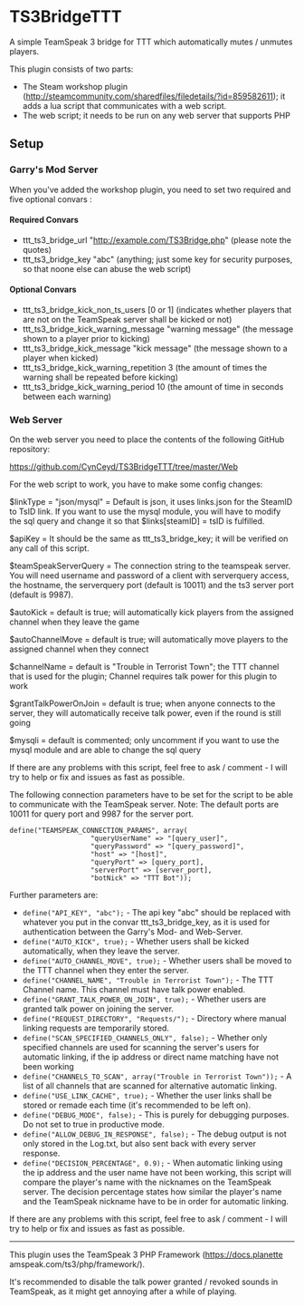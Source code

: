 # TS3BridgeTTT

A simple TeamSpeak 3 bridge for TTT which automatically mutes / unmutes players.

This plugin consists of two parts:

- The Steam workshop plugin (http://steamcommunity.com/sharedfiles/filedetails/?id=859582611); it adds a lua script that communicates with a web script.
- The web script; it needs to be run on any web server that supports PHP

## Setup

### Garry's Mod Server

When you've added the workshop plugin, you need to set two required and five optional convars :

#### Required Convars

- ttt_ts3_bridge_url "http://example.com/TS3Bridge.php" (please note the quotes)
- ttt_ts3_bridge_key "abc" (anything; just some key for security purposes, so that noone else can abuse the web script)


#### Optional Convars

- ttt_ts3_bridge_kick_non_ts_users [0 or 1] (indicates whether players that are not on the TeamSpeak server shall be kicked or not)
- ttt_ts3_bridge_kick_warning_message "warning message" (the message shown to a player prior to kicking)
- ttt_ts3_bridge_kick_message "kick message" (the message shown to a player when kicked)
- ttt_ts3_bridge_kick_warning_repetition 3 (the amount of times the warning shall be repeated before kicking)
- ttt_ts3_bridge_kick_warning_period 10 (the amount of time in seconds between each warning)

### Web Server

On the web server you need to place the contents of the following GitHub repository:

https://github.com/CynCeyd/TS3BridgeTTT/tree/master/Web

For the web script to work, you have to make some config changes:

$linkType = "json/mysql" = Default is json, it uses links.json for the SteamID to TsID link. If you want to use the mysql module, you will have to modify the sql query and change it so that $links[steamID] = tsID is fulfilled.

$apiKey = It should be the same as ttt_ts3_bridge_key; it will be verified on any call of this script.

$teamSpeakServerQuery = The connection string to the teamspeak server. You will need username and password of a client with serverquery access, the hostname, the serverquery port (default is 10011) and the ts3 server port (default is 9987).

$autoKick = default is true; will automatically kick players from the assigned channel when they leave the game

$autoChannelMove = default is true; will automatically move players to the assigned channel when they connect

$channelName = default is "Trouble in Terrorist Town"; the TTT channel that is used for the plugin; Channel requires talk power for this plugin to work

$grantTalkPowerOnJoin = default is true; when anyone connects to the server, they will automatically receive talk power, even if the round is still going

$mysqli = default is commented; only uncomment if you want to use the mysql module and are able to change the sql query

If there are any problems with this script, feel free to ask / comment - I will try to help or fix and issues as fast as possible.

The following connection parameters have to be set for the script to be able to communicate with the TeamSpeak server. Note: The default ports are 10011 for query port and 9987 for the server port.

    define("TEAMSPEAK_CONNECTION_PARAMS", array(
                    	"queryUserName" => "[query_user]",
                    	"queryPassword" => "[query_password]",
                    	"host" => "[host]",
                    	"queryPort" => [query_port],
                    	"serverPort" => [server_port],
                    	"botNick" => "TTT Bot"));
Further parameters are:
- `define("API_KEY", "abc");` - The api key "abc" should be replaced with whatever you put in the convar ttt_ts3_bridge_key, as it is used for authentication between the Garry's Mod- and Web-Server.
- `define("AUTO_KICK", true);` - Whether users shall be kicked automatically, when they leave the server.
- `define("AUTO_CHANNEL_MOVE", true);` - Whether users shall be moved to the TTT channel when they enter the server.
- `define("CHANNEL_NAME", "Trouble in Terrorist Town");` - The TTT Channel name. This channel must have talk power enabled.
- `define("GRANT_TALK_POWER_ON_JOIN", true);` - Whether users are granted talk power on joining the server.
- `define("REQUEST_DIRECTORY", "Requests/");` - Directory where manual linking requests are temporarily stored.
- `define("SCAN_SPECIFIED_CHANNELS_ONLY", false);` - Whether only specified channels are used for scanning the server's users for automatic linking, if the ip address or direct name matching have not been working
- `define("CHANNELS_TO_SCAN", array("Trouble in Terrorist Town"));` - A list of all channels that are scanned for alternative automatic linking.
- `define("USE_LINK_CACHE", true);` - Whether the user links shall be stored or remade each time (it's recommended to be left on).
- `define("DEBUG_MODE", false);` - This is purely for debugging purposes. Do not set to true in productive mode.
- `define("ALLOW_DEBUG_IN_RESPONSE", false);` - The debug output is not only stored in the Log.txt, but also sent back with every server response.
- `define("DECISION_PERCENTAGE", 0.9);` - When automatic linking using the ip address and the user name have not been working, this script will compare the player's name with the nicknames on the TeamSpeak server. The decision percentage states how similar the player's name and the TeamSpeak nickname have to be in order for automatic linking.

If there are any problems with this script, feel free to ask / comment - I will try to help or fix and issues as fast as possible.

-----------------
This plugin uses the TeamSpeak 3 PHP Framework (https://docs.planette
amspeak.com/ts3/php/framework/).

It's recommended to disable the talk power granted / revoked sounds in TeamSpeak, as it might get annoying after a while of playing.


